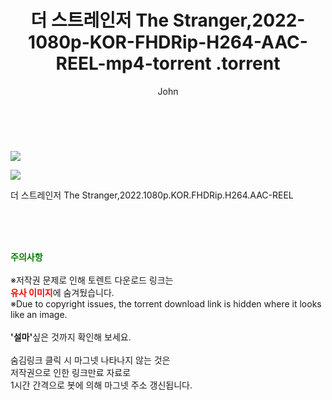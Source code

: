 ﻿---
layout: post
title:  "                   더 스트레인저 The Stranger,2022-1080p-KOR-FHDRip-H264-AAC-REEL-mp4-torrent                .torrent"
author: John
categories: [ 영화 ]
tags: [  ]
image: https://torrentrj59.com/uploadfile/full/d6ea07548685f2eef0fe7727f715d3074f662be7.jpg"/></p><p><img src="https://torrentrj59.com/uploadfile/full/a0f9941baed007747c8cea66ed8fb4a5a38b3b53.jpg 
description: "                   더 스트레인저 The Stranger,2022-1080p-KOR-FHDRip-H264-AAC-REEL-mp4-torrent                 torrent 정보 공유"
toc: true
toc_sticky: true
---

<br>
<p><img src="https://torrentrj59.com/uploadfile/full/d6ea07548685f2eef0fe7727f715d3074f662be7.jpg"/></p><p><img src="https://torrentrj59.com/uploadfile/full/a0f9941baed007747c8cea66ed8fb4a5a38b3b53.jpg"/></p>
 더 스트레인저 The Stranger,2022.1080p.KOR.FHDRip.H264.AAC-REEL  
    
<br><br><br>
<p data-ke-size="size16"><b><span style="color: green;">주의사항</span></b><br /><br />※저작권 문제로 인해 토렌트 다운로드 링크는<br /><b><span style="color: red;">유사 이미지</span></b>에 숨겨뒀습니다.<br />※Due to copyright issues, the torrent download link is hidden where it looks like an image.<br /><br /><b>'설마'</b>싶은 것까지 확인해 보세요.<br /><br />숨김링크 클릭 시 마그넷 나타나지 않는 것은<br />저작권으로 인한 링크만료 자료로<br />1시간 간격으로 봇에 의해 마그넷 주소 갱신됩니다.</p>
